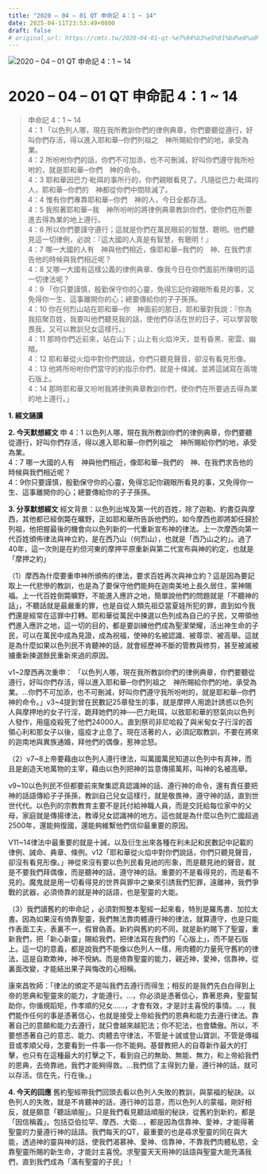 ```yaml
---
title: "2020 – 04 – 01 QT 申命記 4：1 ~ 14"
date: 2025-04-11T23:53:49+0800
draft: false
# original_url: https://cmtc.tw/2020-04-01-qt-%e7%94%b3%e5%91%bd%e8%a8%98-4%ef%bc%9a1-14
---
```


![2020 – 04 – 01 QT 申命記 4：1 ~ 14](/images/qt.jpg   "2020 – 04 – 01 QT 申命記 4：1 ~ 14")

# 2020 – 04 – 01 QT 申命記 4：1 ~ 14

> 申命記 4：1 ~ 14  
> 4：1 「以色列人哪，現在我所教訓你們的律例典章，你們要聽從遵行，好叫你們存活，得以進入耶和華─你們列祖之　神所賜給你們的地，承受為業。  
> 4：2 所吩咐你們的話，你們不可加添，也不可刪減，好叫你們遵守我所吩咐的，就是耶和華─你們　神的命令。  
> 4：3 耶和華因巴力‧毗珥的事所行的，你們親眼看見了。凡隨從巴力‧毗珥的人，耶和華─你們的　神都從你們中間除滅了。  
> 4：4 惟有你們專靠耶和華─你們　神的人，今日全都存活。  
> 4：5 我照著耶和華─我　神所吩咐的將律例典章教訓你們，使你們在所要進去得為業的地上遵行。  
> 4：6 所以你們要謹守遵行；這就是你們在萬民眼前的智慧、聰明。他們聽見這一切律例，必說：『這大國的人真是有智慧，有聰明！』  
> 4：7 哪一大國的人有　神與他們相近，像耶和華─我們的　神、在我們求告他的時候與我們相近呢？  
> 4：8 又哪一大國有這樣公義的律例典章、像我今日在你們面前所陳明的這一切律法呢？  
> 4：9 「你只要謹慎，殷勤保守你的心靈，免得忘記你親眼所看見的事，又免得你一生、這事離開你的心；總要傳給你的子子孫孫。  
> 4：10 你在何烈山站在耶和華─你　神面前的那日，耶和華對我說：『你為我招聚百姓，我要叫他們聽見我的話，使他們存活在世的日子，可以學習敬畏我，又可以教訓兒女這樣行。』  
> 4：11 那時你們近前來，站在山下；山上有火焰沖天，並有昏黑、密雲、幽暗。  
> 4：12 耶和華從火焰中對你們說話，你們只聽見聲音，卻沒有看見形像。  
> 4：13 他將所吩咐你們當守的約指示你們，就是十條誡，並將這誡寫在兩塊石版上。  
> 4：14 那時耶和華又吩咐我將律例典章教訓你們，使你們在所要過去得為業的地上遵行。」

**1. 經文誦讀**

**2.  今天默想經文**
申 4：1 以色列人哪，現在我所教訓你們的律例典章，你們要聽從遵行，好叫你們存活，得以進入耶和華─你們列祖之　神所賜給你們的地，承受為業。  
4：7 哪一大國的人有　神與他們相近，像耶和華─我們的　神、在我們求告他的時候與我們相近呢？  
4：9你只要謹慎，殷勤保守你的心靈，免得忘記你親眼所看見的事，又免得你一生、這事離開你的心；總要傳給你的子子孫孫。

**3. 分享默想經文**
經文背景：以色列出埃及第一代的百姓，除了迦勒、約書亞與摩西，其他都已經倒斃在曠野，正如耶和華所告訴他們的。如今摩西也即將卸任歸於列祖，他把握最後的機會向以色列新的一代重新宣布神的律法。上一次摩西向第一代百姓頒佈律法與神立約，是在西乃山（何烈山），也就是「西乃山之約」。過了40年，這一次則是在約但河東的摩押平原重新與第二代宣布與神的約定，也就是「摩押之約」

（1）摩西為什麼要重申神所頒佈的律法，要求百姓再次與神立約？這是因為要記取上一代悲慘的教訓，也是為了要保守他們能夠在迦南美地上長久居住，蒙神賜福。上一代百姓倒斃曠野，不能進入應許之地，簡單說他們的問題就是「不聽神的話」，不聽話就是最嚴重的罪，也是自從人類先祖亞當夏娃所犯的罪，直到如今我們還是經常在這罪中打轉。耶和華從萬民中揀選以色列成為自己的子民，又帶領他們進入應許之地，這一切的目的，都是要訓練他們成為聖潔榮耀，活出神生命的子民，可以在萬民中成為見證，成為祝福，使神的名被認識、被尊崇、被高舉。這就是為什麼如果以色列民不肯聽神的話，就會經歷神不斷的管教與修剪，甚至被滅被擄重新揀選餘民重新來過的原因。

v1\~2摩西再次重申： 「以色列人哪，現在我所教訓你們的律例典章，你們要聽從遵行，好叫你們存活，得以進入耶和華─你們列祖之　神所賜給你們的地，承受為業。…你們不可加添，也不可刪減，好叫你們遵守我所吩咐的，就是耶和華─你們　神的命令。」v3\~4提到曾在民數記25章發生的事，就是摩押人用詭計誘惑以色列人與摩押地的女子行淫，跪拜她們的神──巴力毗珥，以致耶和華的怒氣向以色列人發作，用瘟疫殺死了他們24000人。直到祭司非尼哈殺了與米甸女子行淫的首領心利和那女子以後，瘟疫才止息了。現在活著的人，必須記取教訓，不要在將來的迦南地與異族通婚，拜他們的偶像，惹神忿怒。

（2）v7\~8上帝要藉由以色列人遵行律法，叫萬國萬民知道以色列中有真神，而且是創造天地萬物的主宰，藉由以色列把神的旨意傳揚萬邦，叫神的名被高舉。

v9\~10以色列民不但都要前來聚集認真認識神的話、遵行神的命令，還有責任要把神的話語傳給子子孫孫，教訓自己兒女這樣行，就是敬畏神，遵守神的話，直到世世代代。以色列的宗教教育主要不是託付給神職人員，而是交託給每位家中的父母，家庭就是傳揚律法，教導兒女認識神的地方。這也就是為什麼以色列亡國超過2500年，還能夠復國，還能夠維繫他們信仰最重要的原因。

V11\~14律法中最重要的就是十誡，以及衍生出來各種在利未記和民數記中記載的律例、誡命、典章、條例。v12「耶和華從火焰中對你們說話，你們只聽見聲音，卻沒有看見形像。」神從來沒有要以色列民看見祂的形象，而是聽見祂的聲音，就是不要我們拜偶像，而是聽神的話，遵守神的話。重要的不是看得見的，而是看不見的。魔鬼就是用一切看得見的世界與罪中之樂來引誘我們犯罪，遠離神，我們爭戰的武器，必須倚靠的就是神的話語，也是聖靈的大能。

（3）我們讀舊約的申命記 ，必須對照整本聖經一起來看，特別是羅馬書、加拉太書。因為如果沒有倚靠聖靈，我們無法靠肉體遵行神的律法，就算遵守，也是只能作表面工夫，表裏不一，假冒偽善。新約與舊約的不同，就是新約賜下了聖靈，重新我們，把「新心新靈」賜給我們，把律法寫在我們的「心版上」，而不是石版上。這一切的意義，都是說我們不能像以色列人一樣，用肉體的力量死守舊約的律法，這是自欺欺神，神不悅納。而是倚靠聖靈的能力，親近神，愛神，信靠神，從裏面改變，才能結出果子與悔改的心相稱。

康來昌牧師：「律法的頒定不是叫我們去遵行而得生；相反的是我們先白白得到上帝的恩典和聖靈來的能力，才能遵行。…，你必須是憑著信心，靠著恩典，聖靈幫助你，你循規蹈矩，作孝順的兒女……，才會有效，才是討主喜悅的事情。…，我們能作任何的事是憑著信心，也就是接受上帝給我們的恩典和能力去遵行律法。靠著自己的意願和能力去遵行，就只會越來越犯法；你不犯法，也會驕傲。所以，不要想憑著自己的意志、能力、肉體去守律法，不管是十誡或登山寶訓，不管是傳福音或孝順父母，怎要看到一件事──你不能夠。基督教把人的自尊新作最大的打擊，也只有在這種最大的打擊之下，看到自己的無助、無能、無力，和上帝給我們的恩典，去倚靠祂，我們才能夠得救。…我們信了主得到力量，遵行神的話，就可以存活。信在先，行在後。」

**4. 今天的回應**
舊約聖經帶我們回頭去看以色列人失敗的教訓，與蒙福的秘訣。以色列人的失敗，就是不肯聽神的話，遵行神的旨意，而以色列人的蒙福，剛好相反，就是願意「聽話順服」。只是我們看見聽話順服的秘訣，從舊約到新約，都是「因信稱義」。包括亞伯拉罕、摩西、大衛…，都是因為信靠神、愛神，才能得著聖靈的力量遵行神的話語。我們每天的QT，最重要的也是尋求聖靈的同在與大能，透過神的靈與神的話，使我們渴慕神、愛神、信靠神，不靠我們肉體私慾，全靠聖靈所賜的新生命，才能討主喜悅。求聖靈天天用神的話語與聖靈大能充滿我們，直到我們成為「滿有聖靈的子民」！
